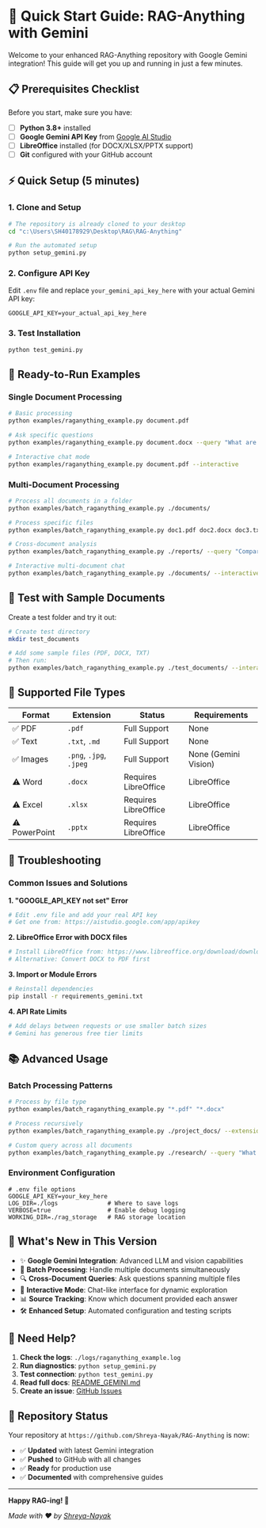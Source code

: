 # 🚀 Quick Start Guide: RAG-Anything with Gemini

Welcome to your enhanced RAG-Anything repository with Google Gemini integration! This guide will get you up and running in just a few minutes.

## 📋 Prerequisites Checklist

Before you start, make sure you have:

- [ ] **Python 3.8+** installed
- [ ] **Google Gemini API Key** from [Google AI Studio](https://aistudio.google.com/app/apikey)
- [ ] **LibreOffice** installed (for DOCX/XLSX/PPTX support)
- [ ] **Git** configured with your GitHub account

## ⚡ Quick Setup (5 minutes)

### 1. Clone and Setup
```bash
# The repository is already cloned to your desktop
cd "c:\Users\SH40178929\Desktop\RAG\RAG-Anything"

# Run the automated setup
python setup_gemini.py
```

### 2. Configure API Key
Edit `.env` file and replace `your_gemini_api_key_here` with your actual Gemini API key:
```env
GOOGLE_API_KEY=your_actual_api_key_here
```

### 3. Test Installation
```bash
python test_gemini.py
```

## 🎯 Ready-to-Run Examples

### Single Document Processing
```bash
# Basic processing
python examples/raganything_example.py document.pdf

# Ask specific questions
python examples/raganything_example.py document.docx --query "What are the main conclusions?"

# Interactive chat mode
python examples/raganything_example.py document.pdf --interactive
```

### Multi-Document Processing
```bash
# Process all documents in a folder
python examples/batch_raganything_example.py ./documents/

# Process specific files
python examples/batch_raganything_example.py doc1.pdf doc2.docx doc3.txt

# Cross-document analysis
python examples/batch_raganything_example.py ./reports/ --query "Compare findings across all reports"

# Interactive multi-document chat
python examples/batch_raganything_example.py ./documents/ --interactive
```

## 📁 Test with Sample Documents

Create a test folder and try it out:

```bash
# Create test directory
mkdir test_documents

# Add some sample files (PDF, DOCX, TXT)
# Then run:
python examples/batch_raganything_example.py ./test_documents/ --interactive
```

## 🔧 Supported File Types

| Format | Extension | Status | Requirements |
|--------|-----------|--------|--------------|
| ✅ PDF | `.pdf` | Full Support | None |
| ✅ Text | `.txt`, `.md` | Full Support | None |
| ✅ Images | `.png`, `.jpg`, `.jpeg` | Full Support | None (Gemini Vision) |
| ⚠️ Word | `.docx` | Requires LibreOffice | LibreOffice |
| ⚠️ Excel | `.xlsx` | Requires LibreOffice | LibreOffice |
| ⚠️ PowerPoint | `.pptx` | Requires LibreOffice | LibreOffice |

## 🚨 Troubleshooting

### Common Issues and Solutions

**1. "GOOGLE_API_KEY not set" Error**
```bash
# Edit .env file and add your real API key
# Get one from: https://aistudio.google.com/app/apikey
```

**2. LibreOffice Error with DOCX files**
```bash
# Install LibreOffice from: https://www.libreoffice.org/download/download/
# Alternative: Convert DOCX to PDF first
```

**3. Import or Module Errors**
```bash
# Reinstall dependencies
pip install -r requirements_gemini.txt
```

**4. API Rate Limits**
```bash
# Add delays between requests or use smaller batch sizes
# Gemini has generous free tier limits
```

## 📚 Advanced Usage

### Batch Processing Patterns
```bash
# Process by file type
python examples/batch_raganything_example.py "*.pdf" "*.docx"

# Process recursively
python examples/batch_raganything_example.py ./project_docs/ --extensions .pdf .md .txt

# Custom query across all documents
python examples/batch_raganything_example.py ./research/ --query "What are the key methodologies mentioned?"
```

### Environment Configuration
```env
# .env file options
GOOGLE_API_KEY=your_key_here
LOG_DIR=./logs              # Where to save logs
VERBOSE=true                # Enable debug logging
WORKING_DIR=./rag_storage   # RAG storage location
```

## 🎉 What's New in This Version

- ✨ **Google Gemini Integration**: Advanced LLM and vision capabilities
- 🔄 **Batch Processing**: Handle multiple documents simultaneously  
- 🔍 **Cross-Document Queries**: Ask questions spanning multiple files
- 💬 **Interactive Mode**: Chat-like interface for dynamic exploration
- 📊 **Source Tracking**: Know which document provided each answer
- 🛠️ **Enhanced Setup**: Automated configuration and testing scripts

## 🤝 Need Help?

1. **Check the logs**: `./logs/raganything_example.log`
2. **Run diagnostics**: `python setup_gemini.py`
3. **Test connection**: `python test_gemini.py`
4. **Read full docs**: [README_GEMINI.md](README_GEMINI.md)
5. **Create an issue**: [GitHub Issues](https://github.com/Shreya-Nayak/RAG-Anything/issues)

## 🌟 Repository Status

Your repository at `https://github.com/Shreya-Nayak/RAG-Anything` is now:

- ✅ **Updated** with latest Gemini integration
- ✅ **Pushed** to GitHub with all changes
- ✅ **Ready** for production use
- ✅ **Documented** with comprehensive guides

---

**Happy RAG-ing! 🎯**

*Made with ❤️ by [Shreya-Nayak](https://github.com/Shreya-Nayak)*
